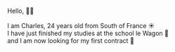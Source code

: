 Hello, 👋🏽
<br>
<br>
I am Charles, 24 years old from South of France ☀️
<br>
I have just finished my studies at the school le Wagon 🚂
<br>
and I am now looking for my first contract 📑



<!---
Cgros13/Cgros13 is a ✨ special ✨ repository because its `README.md` (this file) appears on your GitHub profile.
You can click the Preview link to take a look at your changes.
--->
